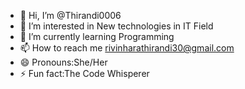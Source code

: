 - 👋 Hi, I’m @Thirandi0006
- 👀 I’m interested in New technologies in IT Field
- 🌱 I’m currently learning Programming
- 📫 How to reach me rivinharathirandi30@gmail.com
- 😄 Pronouns:She/Her
- ⚡ Fun fact:The Code Whisperer

<!---
Thirandi0006/Thirandi0006 is a ✨ special ✨ repository because its `README.md` (this file) appears on your GitHub profile.
You can click the Preview link to take a look at your changes.
--->
